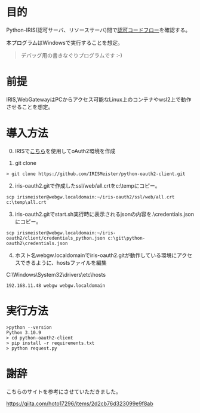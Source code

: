 # 目的  
Python-IRIS(認可サーバ、リソースサーバ)間で[認可コードフロー](https://openid-foundation-japan.github.io/rfc6749.ja.html#grant-code)を確認する。

本プログラムはWindowsで実行することを想定。

> デバッグ用の書きなぐりプログラムです :-)

# 前提  
IRIS,WebGatewayはPCからアクセス可能なLinux上のコンテナやwsl2上で動作させることを想定。

# 導入方法
0. IRISで[こちら](https://github.com/IRISMeister/iris-oauth2.git)を使用してoAuth2環境を作成

1. git clone
```
> git clone https://github.com/IRISMeister/python-oauth2-client.git
```
2. iris-oauth2.gitで作成したssl/web/all.crtをc:\tempにコピー。
```
scp irismeister@webgw.localdomain:~/iris-oauth2/ssl/web/all.crt c:\temp\all.crt
```

3. iris-oauth2.gitでstart.sh実行時に表示されるjsonの内容を.\credentials.jsonにコピー。
```
scp irismeister@webgw.localdomain:~/iris-oauth2/client/credentials_python.json c:\git\python-oauth2\credentials.json
```

4. ホスト名webgw.localdomainでiris-oauth2.gitが動作している環境にアクセスできるように、hostsファイルを編集

C:\Windows\System32\drivers\etc\hosts
```
192.168.11.48 webgw webgw.localdomain
```

# 実行方法
```
>python --version
Python 3.10.9
> cd python-oauth2-client
> pip install -r requirements.txt
> python request.py
```
# 謝辞
こちらのサイトを参考にさせていただきました。

https://qiita.com/hoto17296/items/2d2cb76d323099e9f8ab